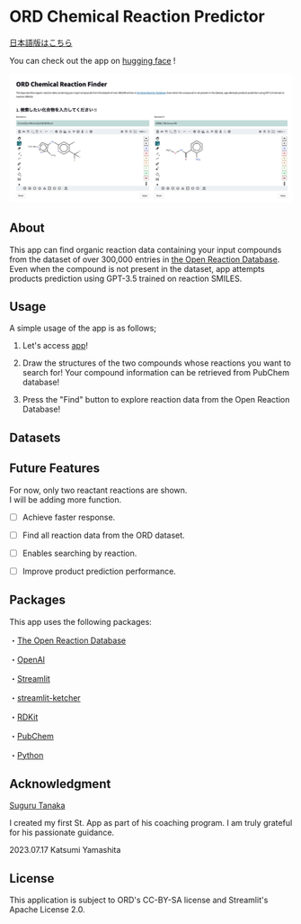 # ORD Chemical Reaction Predictor

[日本語版はこちら](https://github.com/KatsumiYamashita/React_ABY/blob/main/README_japanese.md)

You can check out the app on [hugging face](https://huggingface.co/spaces/kumasan681104/React_St) !

[![img](https://github.com/KatsumiYamashita/ORD_Chemical_Reaction_Predictor/blob/main/img/ord_finder_title_white.jpg)](https://github.com/KatsumiYamashita/ORD_Chemical_Reaction_Predictor/assets/119605151/75ce711f-5cd4-4532-8870-fbae98da4bb7)

## About

This app can find organic reaction data containing your input compounds from the dataset of over 300,000 entries in [the Open Reaction Database](https://open-reaction-database.org/client/browse). 
Even when the compound is not present in the dataset, app attempts products prediction using GPT-3.5 trained on reaction SMILES.

## Usage

A simple usage of the app is as follows;

1. Let's access [app](https://huggingface.co/spaces/kumasan681104/React_St)!

2. Draw the structures of the two compounds whose reactions you want to search for! 
   Your compound information can be retrieved from PubChem database!

3. Press the "Find" button to explore reaction data from the Open Reaction Database!

## Datasets


## Future Features

For now, only two reactant reactions are shown.  
I will be adding more function.

- [ ] Achieve faster response.

- [ ] Find all reaction data from the ORD dataset.

- [ ] Enables searching by reaction.

- [ ] Improve product prediction performance.

## Packages

This app uses the following packages:

・[The Open Reaction Database](https://docs.open-reaction-database.org/en/latest/)

・[OpenAI](https://platform.openai.com/overview)

・[Streamlit](https://streamlit.io/)

・[streamlit-ketcher](https://github-com.translate.goog/mik-laj/streamlit-ketcher?ref=blog.streamlit.io&_x_tr_sl=en&_x_tr_tl=ja&_x_tr_hl=ja&_x_tr_pto=sc)

・[RDKit](https://www.rdkit.org/docs/index.html)

・[PubChem](https://pubchem.ncbi.nlm.nih.gov/)

・[Python](https://www.python.org/)

## Acknowledgment

[Suguru Tanaka](https://suguru-tanaka.com/)

I created my first St. App as part of his coaching program. 
I am truly grateful for his passionate guidance.

2023.07.17
Katsumi Yamashita

## License

This application is subject to ORD's CC-BY-SA license and Streamlit's Apache License 2.0.
